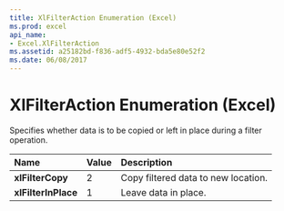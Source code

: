 ```yaml
---
title: XlFilterAction Enumeration (Excel)
ms.prod: excel
api_name:
- Excel.XlFilterAction
ms.assetid: a25182bd-f836-adf5-4932-bda5e80e52f2
ms.date: 06/08/2017
---
```



# XlFilterAction Enumeration (Excel)

Specifies whether data is to be copied or left in place during a filter operation.



|**Name**|**Value**|**Description**|
|:-----|:-----|:-----|
| **xlFilterCopy**|2|Copy filtered data to new location.|
| **xlFilterInPlace**|1|Leave data in place.|

